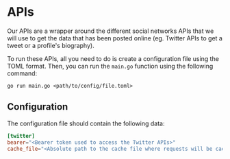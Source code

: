 # APIs
Our APIs are a wrapper around the different social networks APIs that we will use to get the data that has been posted online (eg. Twitter APIs to get a tweet or a profile's biography).

To run these APIs, all you need to do is create a configuration file using the TOML format. Then, you can run the `main.go` function using the following command:

```shell
go run main.go <path/to/config/file.toml>
```

## Configuration
The configuration file should contain the following data:

```toml
[twitter]
bearer="<Bearer token used to access the Twitter APIs>"
cache_file="<Absolute path to the cache file where requests will be cached>"
```